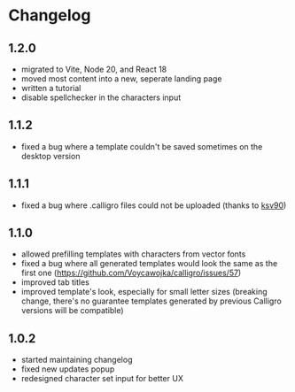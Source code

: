 # Changelog

## 1.2.0

- migrated to Vite, Node 20, and React 18
- moved most content into a new, seperate landing page
- written a tutorial
- disable spellchecker in the characters input

## 1.1.2

- fixed a bug where a template couldn't be saved sometimes on the desktop version

## 1.1.1

- fixed a bug where .calligro files could not be uploaded (thanks to [ksv90](https://github.com/Voycawojka/calligro/pull/76))

## 1.1.0

- allowed prefilling templates with characters from vector fonts
- fixed a bug where all generated templates would look the same as the first one (https://github.com/Voycawojka/calligro/issues/57)
- improved tab titles
- improved template's look, especially for small letter sizes (breaking change, there's no guarantee templates generated by previous Calligro versions will be compatible)

## 1.0.2

- started maintaining changelog
- fixed new updates popup
- redesigned character set input for better UX
